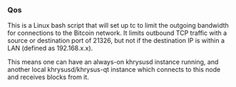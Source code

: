 ### Qos ###

This is a Linux bash script that will set up tc to limit the outgoing bandwidth for connections to the Bitcoin network. It limits outbound TCP traffic with a source or destination port of 21326, but not if the destination IP is within a LAN (defined as 192.168.x.x).

This means one can have an always-on khrysusd instance running, and another local khrysusd/khrysus-qt instance which connects to this node and receives blocks from it.
